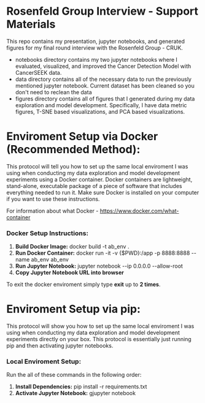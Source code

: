 # Rosenfeld Group Interview - Support Materials

This repo contains my presentation, jupyter notebooks, and generated figures for my final round interview with the Rosenfeld Group - CRUK. 

- notebooks directory contains my two jupyter notebooks where I evaluated, visualized, and improved the Cancer Detection Model with CancerSEEK data. 
- data directory contains all of the necessary data to run the previously mentioned jupyter notebook. Current dataset has been cleaned so you don't need to reclean the data
- figures directory contains all of figures that I generated during my data exploration and model development. Specifically, I have data metric figures, T-SNE based visualizations, and PCA based visualizations.

# Enviroment Setup via Docker (Recommended Method):

This protocol will tell you how to set up the same local enviroment I was using when conducting my data exploration and model development experiments using a Docker container. Docker containers are lightweight, stand-alone, executable package of a piece of software that includes everything needed to run it. Make sure Docker is installed on your computer if you want to use these instructions.

For information about what Docker - https://www.docker.com/what-container

### Docker Setup Instructions:
1) **Build Docker Image:** docker build -t ab_env .
2) **Run Docker Container:** docker run -it -v {$PWD}:/app -p 8888:8888 --name ab_env ab_env
3) **Run Jupyter Notebook:** jupyter notebook --ip 0.0.0.0 --allow-root
4) **Copy Jupyter Notebook URL into browser**

To exit the docker enviroment simply type **exit** up to **2 times**.

# Enviroment Setup via pip:

This protocol will show you how to set up the same local enviroment I was using when conducting my data exploration and model development experiments directly on your box. This protocol is essentially just running pip and then activating jupyter notebooks.

### Local Enviroment Setup:
Run the all of these commands in the following order:

1) **Install Dependencies:** pip install -r requirements.txt
2) **Activate Jupyter Notebook:** gjupyter notebook